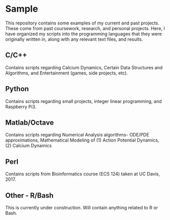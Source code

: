 # Sample
This repository contains some examples of my current and past projects. These come from past coursework, research, and personal projects. Here, I have organized my scripts into the programming languages that they were originally written in, along with any relevant text files, and results. 

## C/C++
Contains scripts regarding Calcium Dynamics, Certain Data Structures and Algorithms, and Entertainment (games, side projects, etc).

## Python
Contains scripts regarding small projects, integer linear programming, and Raspberry Pi3.

## Matlab/Octave
Contains scripts regarding Numerical Analysis algorithms- ODE/PDE approximations, Mathematical Modeling of (1) Action Potential Dynamics, (2) Calcium Dynamics

## Perl
Contains scripts from Bioinformatics course (ECS 124) taken at UC Davis, 2017. 

## Other - R/Bash
This is currently under construction. Will contain anything related to R or Bash. 


